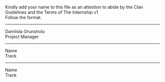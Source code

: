 Kindly add your name to this file as an attestion to abide by the Clan Guidelines and the Terms of The Internship v1
<br/> Follow the format.<br/> 
___
Damilola Orunsholu <br/>
Project Manager
___
Name <br/>
Track
___
Name <br/>
Track

